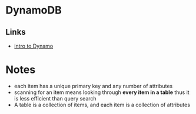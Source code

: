 # DynamoDB
## Links
- [intro to Dynamo](https://gist.github.com/jlafon/d8f91086e3d00c4bff3b)
# Notes
- each item has a unique primary key and any number of attributes
- scanning for an item means looking through __every item in a table__  thus it is less efficient than query search
- A table is a collection of items, and each item is a collection of attributes